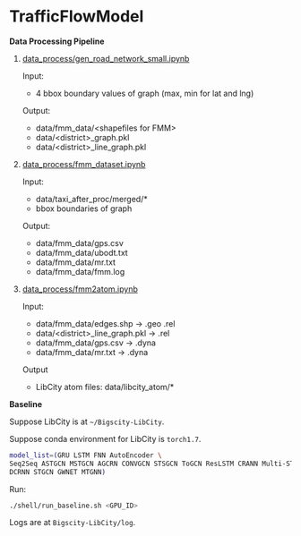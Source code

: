 # TrafficFlowModel

**Data Processing Pipeline**

1. [data_process/gen_road_network_small.ipynb](./data_process/gen_road_network_small.ipynb)

    Input:
    * 4 bbox boundary values of graph (max, min for lat and lng)

    Output:
    * data/fmm_data/\<shapefiles for FMM\>
    * data/\<district\>_graph.pkl
    * data/\<district\>_line_graph.pkl

2. [data_process/fmm_dataset.ipynb](./data_process/fmm_dataset.ipynb)

    Input:
    * data/taxi_after_proc/merged/*
    * bbox boundaries of graph

    Output:
    * data/fmm_data/gps.csv
    * data/fmm_data/ubodt.txt
    * data/fmm_data/mr.txt
    * data/fmm_data/fmm.log

3. [data_process/fmm2atom.ipynb](./data_process/fmm2atom.ipynb)

    Input:
    * data/fmm_data/edges.shp -> .geo .rel
    * data/\<district\>_line_graph.pkl -> .rel
    * data/fmm_data/gps.csv -> .dyna
    * data/fmm_data/mr.txt -> .dyna

    Output
    * LibCity atom files: data/libcity_atom/*

**Baseline**

Suppose LibCity is at `~/Bigscity-LibCity`.

Suppose conda environment for LibCity is `torch1.7`.

```bash
model_list=(GRU LSTM FNN AutoEncoder \
Seq2Seq ASTGCN MSTGCN AGCRN CONVGCN STSGCN ToGCN ResLSTM CRANN Multi-STGCnet DGCN DSAN STNN \
DCRNN STGCN GWNET MTGNN)
```

Run:
```bash
./shell/run_baseline.sh <GPU_ID>
```

Logs are at `Bigscity-LibCity/log`.
